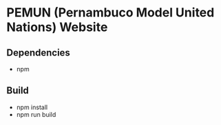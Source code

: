 # PEMUN (Pernambuco Model United Nations) Website

## Dependencies

* npm

## Build

* npm install
* npm run build
